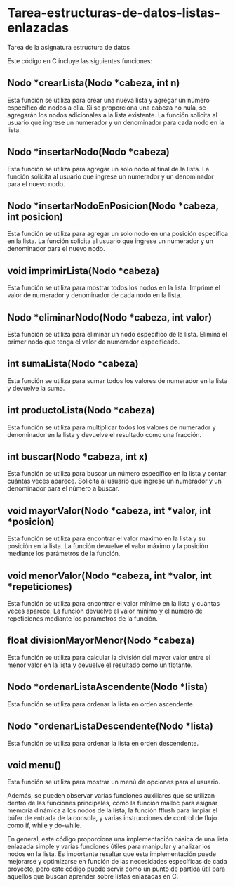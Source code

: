 # Tarea-estructuras-de-datos-listas-enlazadas
Tarea de la asignatura estructura de datos 

Este código en C incluye las siguientes funciones:

## Nodo *crearLista(Nodo *cabeza, int n)

Esta función se utiliza para crear una nueva lista y agregar un número específico de nodos a ella. Si se proporciona una cabeza no nula, se agregarán los nodos adicionales a la lista existente. La función solicita al usuario que ingrese un numerador y un denominador para cada nodo en la lista.

## Nodo *insertarNodo(Nodo *cabeza)

Esta función se utiliza para agregar un solo nodo al final de la lista. La función solicita al usuario que ingrese un numerador y un denominador para el nuevo nodo.

## Nodo *insertarNodoEnPosicion(Nodo *cabeza, int posicion)

Esta función se utiliza para agregar un solo nodo en una posición específica en la lista. La función solicita al usuario que ingrese un numerador y un denominador para el nuevo nodo.

## void imprimirLista(Nodo *cabeza)

Esta función se utiliza para mostrar todos los nodos en la lista. Imprime el valor de numerador y denominador de cada nodo en la lista.

## Nodo *eliminarNodo(Nodo *cabeza, int valor)

Esta función se utiliza para eliminar un nodo específico de la lista. Elimina el primer nodo que tenga el valor de numerador especificado.

## int sumaLista(Nodo *cabeza)

Esta función se utiliza para sumar todos los valores de numerador en la lista y devuelve la suma.

## int productoLista(Nodo *cabeza)

Esta función se utiliza para multiplicar todos los valores de numerador y denominador en la lista y devuelve el resultado como una fracción.

## int buscar(Nodo *cabeza, int x)

Esta función se utiliza para buscar un número específico en la lista y contar cuántas veces aparece. Solicita al usuario que ingrese un numerador y un denominador para el número a buscar.

## void mayorValor(Nodo *cabeza, int *valor, int *posicion)

Esta función se utiliza para encontrar el valor máximo en la lista y su posición en la lista. La función devuelve el valor máximo y la posición mediante los parámetros de la función.

## void menorValor(Nodo *cabeza, int *valor, int *repeticiones)

Esta función se utiliza para encontrar el valor mínimo en la lista y cuántas veces aparece. La función devuelve el valor mínimo y el número de repeticiones mediante los parámetros de la función.

## float divisionMayorMenor(Nodo *cabeza)

Esta función se utiliza para calcular la división del mayor valor entre el menor valor en la lista y devuelve el resultado como un flotante.

## Nodo *ordenarListaAscendente(Nodo *lista)

Esta función se utiliza para ordenar la lista en orden ascendente.

## Nodo *ordenarListaDescendente(Nodo *lista)

Esta función se utiliza para ordenar la lista en orden descendente.

## void menu()

Esta función se utiliza para mostrar un menú de opciones para el usuario.

Además, se pueden observar varias funciones auxiliares que se utilizan dentro de las funciones principales, como la función malloc para asignar memoria dinámica a los nodos de la lista, la función fflush para limpiar el búfer de entrada de la consola, y varias instrucciones de control de flujo como if, while y do-while.

En general, este código proporciona una implementación básica de una lista enlazada simple y varias funciones útiles para manipular y analizar los nodos en la lista. Es importante resaltar que esta implementación puede mejorarse y optimizarse en función de las necesidades específicas de cada proyecto, pero este código puede servir como un punto de partida útil para aquellos que buscan aprender sobre listas enlazadas en C.
